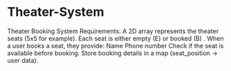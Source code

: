 # Theater-System
Theater Booking System Requirements:  A 2D array represents the theater seats (5x5 for example). Each seat is either empty (E) or booked (B) . When a user books a seat, they provide: Name Phone number Check if the seat is available before booking. Store booking details in a map (seat_position -> user data). 
